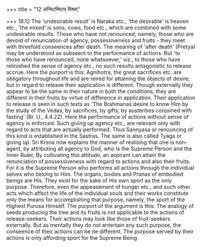+++
title = "12 अनिष्टमिष्टम् मिश्रम्"

+++
18.12 The 'undesirable result' is Naraka etc., 'the desirable' is heaven
etc., 'the mixed' is sons, cows, food etc., which are combined with some
undesirable results. Those who have not renounced, namely, those who are
devoid of renunciation of agency, possessiveness and fruits - they meet
with threefold conseences after death. The meaning of 'after death'
(Pretya) may be understood as subseent to the performance of actions.
But 'to those who have renounced, none whatsoever,' viz., to those who
have relinished the sense of agency etc., no such results antagonistic
to release accrue. Here the purport is this: Agnihotra, the great
sacrifices etc. are obligatory throughout life and are reired for
attaining the objects of desire; but in regard to release their
application is different. Though externally they appear to be the same
in their nature in both the conditions, they are different in their
fruits by virtue of difference in application. Their application to
release is seen in such texts as 'The Brahmanas desire to know Him by
the study of the Vedas, by sacrifices, by gifts, by austerities
conjoined with fasting' (Br. U., 4.4.22). Here the performance of
actions without sense of agency is enforced. Such giving up agency etc.,
are relevant only with regard to acts that are actually performed. Thus
Sannyasa or renouncing of this kind is established in the Sastras. The
same is also called Tyaga or giving up. Sri Krsna now explains the
manner of realising that one is non-agent, by attributing all agency to
God, who is the Supreme Person and the Inner Ruler, By cultivating this
attitude, an aspirant can attain the renunciation of possessiveness with
regard to actions and also their fruits. For it is the Supreme Person
who performs all actions through the individual selves who belong to
Him. The organs, bodies and Pranas of embodied beings are His. They
exist for the sake of His own sport as the only purpose. Therefore, even
the appeasement of hunger etc., and such other acts which affect the
life of the individual souls and their works constitute only the means
for accomplishing that purpose, namely, the sport of the Highest Purusa
Himself. The purport of the argument is this: The analogy of seeds
producing the tree and its fruits is not applicable to the actions of
release-seekers. Their actions may look like those of fruit-seekers
externally. But as mentally they do not entertain any such purpose, the
conseence of their actions can be ite different. The purpose served by
their actions is only affording sport for the Supreme Being.
